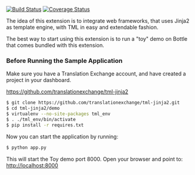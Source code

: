 [![Build Status](https://travis-ci.org/translationexchange/tml-jinja2.png?branch=master)](https://travis-ci.org/translationexchange/tml-jinja2)
[![Coverage Status](https://coveralls.io/repos/translationexchange/tml-jinja2/badge.png?branch=master)](https://coveralls.io/r/translationexchange/tml-jinja2?branch=master)


The idea of this extension is to integrate web frameworks, that uses Jinja2 as template engine, with TML in easy and extendable fashion.


The best way to start using this extension is to run a "toy" demo on Bottle that comes bundled with this extension.


### Before Running the Sample Application
Make sure you have a Translation Exchange account, and have created a project in your dashboard.

https://github.com/translationexchange/tml-jinja2

```bash
$ git clone https://github.com/translationexchange/tml-jinja2.git
$ cd tml-jinja2/demo
$ virtualenv --no-site-packages tml_env
$ . ./tml_env/bin/activate
$ pip install -r requires.txt
```

Now you can start the application by running:

```bash
$ python app.py
```

This will start the Toy demo port 8000. Open your browser and point to: [http://localhost:8000](http://localhost:8000)